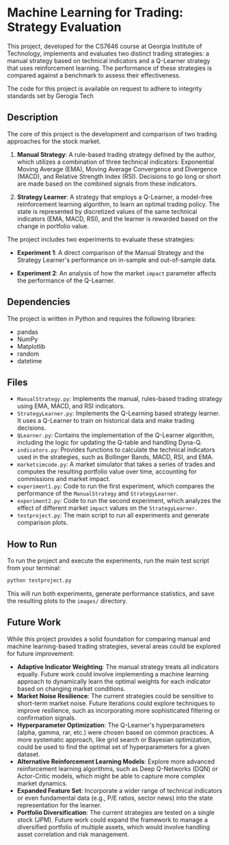 # Machine Learning for Trading: Strategy Evaluation

This project, developed for the CS7646 course at Georgia Institute of Technology, implements and evaluates two distinct trading strategies: a manual strategy based on technical indicators and a Q-Learner strategy that uses reinforcement learning. The performance of these strategies is compared against a benchmark to assess their effectiveness.

The code for this project is available on request to adhere to integrity standards set by Gerogia Tech

## Description

The core of this project is the development and comparison of two trading approaches for the stock market.

1.  **Manual Strategy**: A rule-based trading strategy defined by the author, which utilizes a combination of three technical indicators: Exponential Moving Average (EMA), Moving Average Convergence and Divergence (MACD), and Relative Strength Index (RSI). Decisions to go long or short are made based on the combined signals from these indicators.

2.  **Strategy Learner**: A strategy that employs a Q-Learner, a model-free reinforcement learning algorithm, to learn an optimal trading policy. The state is represented by discretized values of the same technical indicators (EMA, MACD, RSI), and the learner is rewarded based on the change in portfolio value.

The project includes two experiments to evaluate these strategies:

* **Experiment 1**: A direct comparison of the Manual Strategy and the Strategy Learner's performance on in-sample and out-of-sample data.

* **Experiment 2**: An analysis of how the market `impact` parameter affects the performance of the Q-Learner.

## Dependencies

The project is written in Python and requires the following libraries:

* pandas
* NumPy
* Matplotlib
* random
* datetime

  

## Files

* `ManualStrategy.py`: Implements the manual, rules-based trading strategy using EMA, MACD, and RSI indicators.
* `StrategyLearner.py`: Implements the Q-Learning based strategy learner. It uses a Q-Learner to train on historical data and make trading decisions.
* `QLearner.py`: Contains the implementation of the Q-Learner algorithm, including the logic for updating the Q-table and handling Dyna-Q.
* `indicators.py`: Provides functions to calculate the technical indicators used in the strategies, such as Bollinger Bands, MACD, RSI, and EMA.
* `marketsimcode.py`: A market simulator that takes a series of trades and computes the resulting portfolio value over time, accounting for commissions and market impact.
* `experiment1.py`: Code to run the first experiment, which compares the performance of the `ManualStrategy` and `StrategyLearner`.
* `experiment2.py`: Code to run the second experiment, which analyzes the effect of different market `impact` values on the `StrategyLearner`.
* `testproject.py`: The main script to run all experiments and generate comparison plots.

## How to Run

To run the project and execute the experiments, run the main test script from your terminal:

```bash
python testproject.py
```

This will run both experiments, generate performance statistics, and save the resulting plots to the `images/` directory.

## Future Work

While this project provides a solid foundation for comparing manual and machine learning-based trading strategies, several areas could be explored for future improvement:

* **Adaptive Indicator Weighting**: The manual strategy treats all indicators equally. Future work could involve implementing a machine learning approach to dynamically learn the optimal weights for each indicator based on changing market conditions.
* **Market Noise Resilience**: The current strategies could be sensitive to short-term market noise. Future iterations could explore techniques to improve resilience, such as incorporating more sophisticated filtering or confirmation signals.
* **Hyperparameter Optimization**: The Q-Learner's hyperparameters (alpha, gamma, rar, etc.) were chosen based on common practices. A more systematic approach, like grid search or Bayesian optimization, could be used to find the optimal set of hyperparameters for a given dataset.
* **Alternative Reinforcement Learning Models**: Explore more advanced reinforcement learning algorithms, such as Deep Q-Networks (DQN) or Actor-Critic models, which might be able to capture more complex market dynamics.
* **Expanded Feature Set**: Incorporate a wider range of technical indicators or even fundamental data (e.g., P/E ratios, sector news) into the state representation for the learner.
* **Portfolio Diversification**: The current strategies are tested on a single stock (JPM). Future work could expand the framework to manage a diversified portfolio of multiple assets, which would involve handling asset correlation and risk management.
